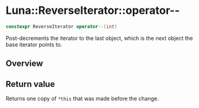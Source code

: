 # Luna::ReverseIterator::operator--

```c++
constexpr ReverseIterator operator--(int)
```

Post-decrements the iterator to the last object, which is the next object the base iterator points to. 

## Overview


## Return value
Returns one copy of `*this` that was made before the change. 

